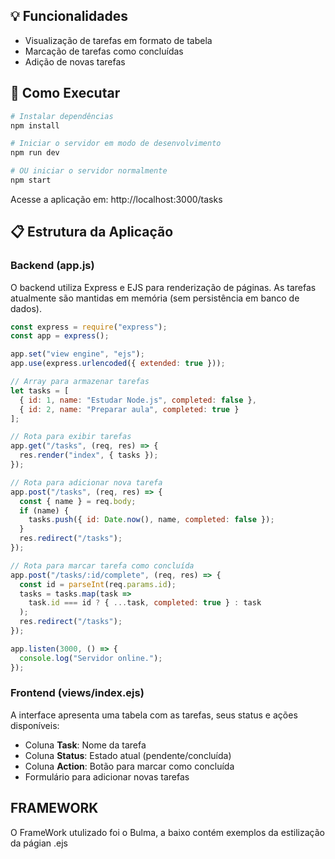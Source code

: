 ## 💡 Funcionalidades

- Visualização de tarefas em formato de tabela
- Marcação de tarefas como concluídas
- Adição de novas tarefas

## 🚀 Como Executar

```bash
# Instalar dependências
npm install

# Iniciar o servidor em modo de desenvolvimento
npm run dev

# OU iniciar o servidor normalmente
npm start
```

Acesse a aplicação em: http://localhost:3000/tasks

## 📋 Estrutura da Aplicação

### Backend (app.js)

O backend utiliza Express e EJS para renderização de páginas. As tarefas atualmente são mantidas em memória (sem persistência em banco de dados).

```javascript
const express = require("express");
const app = express();

app.set("view engine", "ejs");
app.use(express.urlencoded({ extended: true }));

// Array para armazenar tarefas
let tasks = [
  { id: 1, name: "Estudar Node.js", completed: false },
  { id: 2, name: "Preparar aula", completed: true }
];

// Rota para exibir tarefas
app.get("/tasks", (req, res) => {
  res.render("index", { tasks });
});

// Rota para adicionar nova tarefa
app.post("/tasks", (req, res) => {
  const { name } = req.body;
  if (name) {
    tasks.push({ id: Date.now(), name, completed: false });
  }
  res.redirect("/tasks");
});

// Rota para marcar tarefa como concluída
app.post("/tasks/:id/complete", (req, res) => {
  const id = parseInt(req.params.id);
  tasks = tasks.map(task =>
    task.id === id ? { ...task, completed: true } : task
  );
  res.redirect("/tasks");
});

app.listen(3000, () => {
  console.log("Servidor online.");
});
```

### Frontend (views/index.ejs)

A interface apresenta uma tabela com as tarefas, seus status e ações disponíveis:

- Coluna **Task**: Nome da tarefa
- Coluna **Status**: Estado atual (pendente/concluída)
- Coluna **Action**: Botão para marcar como concluída
- Formulário para adicionar novas tarefas

## FRAMEWORK 

O FrameWork utulizado foi o Bulma, a baixo contém exemplos da estilização da págian .ejs
